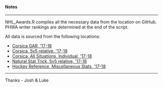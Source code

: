 #### Notes
***

NHL_Awards.R compiles all the necessary data from the location on GitHub. PHWA writer rankings are determined at the end of the script. 

All data is sourced from the following locations:

- [Corsica GAR, '17-18](http://corsica.hockey/war/)
- [Corsica, 5v5 relative, '17-18](https://www.corsicahockey.com/nhl/players/nhl-player-stats)
- [Corsica, All Situations, Individual, '17-18](https://www.corsicahockey.com/nhl/players/nhl-player-stats)
- [Natural Stat Trick, 5v5 relative, '17-18](https://www.naturalstattrick.com/playerteams.php?season=20172018&stype=2&sit=5v5&score=all&stdoi=oi&rate=r&team=ALL&pos=S&loc=B&toi=0&gpfilt=none&fd=&td=&tgp=82&lines=single)
- [Hockey Reference, Miscellaneous Stats, '17-18](https://www.hockey-reference.com/leagues/NHL_2018_skaters-misc.html)

 
***
Thanks - Josh & Luke
